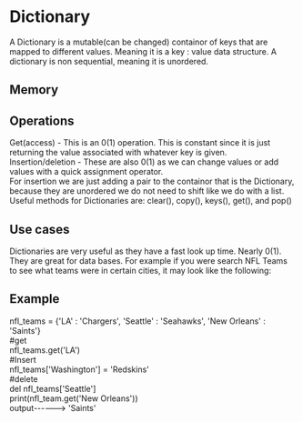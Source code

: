 <h1>Dictionary</h1>
<p1> A Dictionary is a mutable(can be changed) containor of keys that are mapped to different values. Meaning it is a key : value data structure. A dictionary is non sequential, meaning it is unordered.</p1>
<h2> Memory</h2>
<h2> Operations </h2>
<p1>Get(access) - This is an 0(1) operation. This is constant since it is just returning the value associated with whatever key is given.
<br/> Insertion/deletion - These are also 0(1) as we can change values or add values with a quick  assignment operator. <br/> For insertion we are just adding a pair to the containor that is the Dictionary, because they are unordered we do not need to shift like we do with a list. <br/> Useful methods for Dictionaries are: clear(), copy(), keys(), get(), and pop()</p1>
<h2> Use cases </h2>
<p1> Dictionaries are very useful as they have a fast look up time. Nearly 0(1). They are great for data bases. For example if you were search NFL Teams to see what teams were in certain cities, it may look like the following:
<h2> Example </h2>
<p1> nfl_teams = {'LA' : 'Chargers', 'Seattle' : 'Seahawks', 'New Orleans' : 'Saints'} <br/> #get <br/> nfl_teams.get('LA') <br/> #Insert <br/> nfl_teams['Washington'] = 'Redskins' <br/> #delete <br/> del nfl_teams['Seattle']</p1>
  <br/><p2> print(nfl_team.get('New Orleans')) <br/> output------> 'Saints'</p2>
